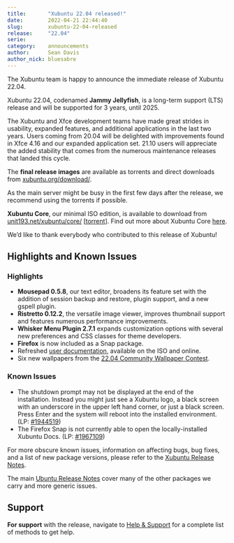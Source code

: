 ```yaml
---
title:       "Xubuntu 22.04 released!"
date:        2022-04-21 22:44:40
slug:        xubuntu-22-04-released
release:     "22.04"
serie:       
category:    announcements
author:      Sean Davis
author_nick: bluesabre
---
```


The Xubuntu team is happy to announce the immediate release of Xubuntu 22.04.

Xubuntu 22.04, codenamed **Jammy Jellyfish**, is a long-term support (LTS) release and will be supported for 3 years, until 2025.

The Xubuntu and Xfce development teams have made great strides in usability, expanded features, and additional applications in the last two years. Users coming from 20.04 will be delighted with improvements found in Xfce 4.16 and our expanded application set. 21.10 users will appreciate the added stability that comes from the numerous maintenance releases that landed this cycle.

The **final release images** are available as torrents and direct downloads from [xubuntu.org/download/](https://xubuntu.org/download/).

As the main server might be busy in the first few days after the release, we recommend using the torrents if possible.

**Xubuntu Core**, our minimal ISO edition, is available to download from [unit193.net/xubuntu/core/](https://unit193.net/xubuntu/core/) \[[torrent](http://unit193.net/xubuntu/core/xubuntu-22.04-core-amd64.iso.torrent)\]. Find out more about Xubuntu Core [here](https://unit193.net/xubuntu/).

We’d like to thank everybody who contributed to this release of Xubuntu!

Highlights and Known Issues
---------------------------

### Highlights

- **Mousepad 0.5.8**, our text editor, broadens its feature set with the addition of session backup and restore, plugin support, and a new gspell plugin.
- **Ristretto 0.12.2**, the versatile image viewer, improves thumbnail support and features numerous performance improvements.
- **Whisker Menu Plugin 2.7.1** expands customization options with several new preferences and CSS classes for theme developers.
- **Firefox** is now included as a Snap package.
- Refreshed [user documentation](https://xubuntu.github.io/xubuntu-docs/user/C/index.html), available on the ISO and online.
- Six new wallpapers from the [22.04 Community Wallpaper Contest](https://xubuntu.org/news/xubuntu-22-04-community-wallpaper-contest-winners/).

### Known Issues

- The shutdown prompt may not be displayed at the end of the installation. Instead you might just see a Xubuntu logo, a black screen with an underscore in the upper left hand corner, or just a black screen. Press Enter and the system will reboot into the installed environment. (LP: [\#1944519](https://bugs.launchpad.net/ubuntu-release-notes/+bug/1944519))
- The Firefox Snap is not currently able to open the locally-installed Xubuntu Docs. (LP: [\#1967109](https://bugs.launchpad.net/ubuntu/+source/firefox/+bug/1967109))

For more obscure known issues, information on affecting bugs, bug fixes, and a list of new package versions, please refer to the [Xubuntu Release Notes](https://wiki.xubuntu.org/releases/22.04/release-notes).

The main [Ubuntu Release Notes](https://discourse.ubuntu.com/t/jammy-jellyfish-release-notes/24668) cover many of the other packages we carry and more generic issues.

Support
-------

**For support** with the release, navigate to [Help &amp; Support](https://xubuntu.org/help/) for a complete list of methods to get help.
